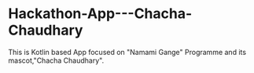 # Hackathon-App---Chacha-Chaudhary
This is Kotlin based App focused on "Namami Gange" Programme and its mascot,"Chacha Chaudhary".
